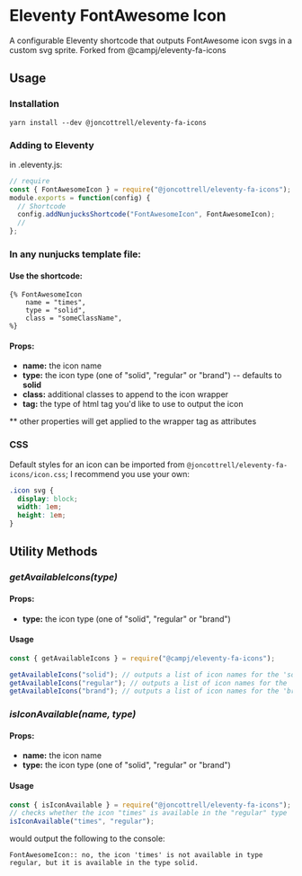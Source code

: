 # Eleventy FontAwesome Icon

A configurable Eleventy shortcode that outputs FontAwesome icon svgs in a custom svg sprite. Forked from @campj/eleventy-fa-icons

## Usage

### Installation

`yarn install --dev @joncottrell/eleventy-fa-icons`

### Adding to Eleventy

in .eleventy.js:

```js
// require
const { FontAwesomeIcon } = require("@joncottrell/eleventy-fa-icons");
module.exports = function(config) {
  // Shortcode
  config.addNunjucksShortcode("FontAwesomeIcon", FontAwesomeIcon);
  //
};
```

### In any nunjucks template file:

#### Use the shortcode:

```
{% FontAwesomeIcon
    name = "times",
    type = "solid",
    class = "someClassName",
%}
```

#### Props:

- **name:** the icon name
- **type:** the icon type (one of "solid", "regular" or "brand") -- defaults to **solid**
- **class:** additional classes to append to the icon wrapper
- **tag:** the type of html tag you'd like to use to output the icon

\*\* other properties will get applied to the wrapper tag as attributes

### CSS

Default styles for an icon can be imported from `@joncottrell/eleventy-fa-icons/icon.css`;
I recommend you use your own:

```css
.icon svg {
  display: block;
  width: 1em;
  height: 1em;
}
```

## Utility Methods

### _getAvailableIcons(type)_

#### Props:

- **type:** the icon type (one of "solid", "regular" or "brand")

#### Usage

```js
const { getAvailableIcons } = require("@campj/eleventy-fa-icons");

getAvailableIcons("solid"); // outputs a list of icon names for the 'solid' type
getAvailableIcons("regular"); // outputs a list of icon names for the 'regular' type
getAvailableIcons("brand"); // outputs a list of icon names for the 'brand' type
```

### _isIconAvailable(name, type)_

#### Props:

- **name:** the icon name
- **type:** the icon type (one of "solid", "regular" or "brand")

#### Usage

```js
const { isIconAvailable } = require("@joncottrell/eleventy-fa-icons");
// checks whether the icon "times" is available in the "regular" type
isIconAvailable("times", "regular");
```

would output the following to the console:

```
FontAwesomeIcon:: no, the icon 'times' is not available in type regular, but it is available in the type solid.
```
